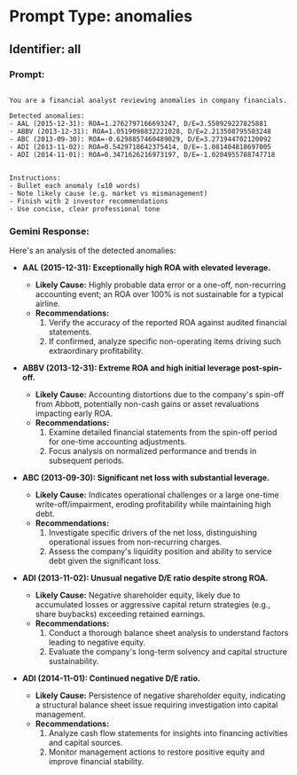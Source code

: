 # Prompt Type: anomalies
## Identifier: all

### Prompt:
```

You are a financial analyst reviewing anomalies in company financials.

Detected anomalies:
- AAL (2015-12-31): ROA=1.2762797166693247, D/E=3.550929227825881
- ABBV (2013-12-31): ROA=1.0519098832221028, D/E=2.213508795503248
- ABC (2013-09-30): ROA=-0.6298857460489029, D/E=3.271944702120092
- ADI (2013-11-02): ROA=0.5429718642375414, D/E=-1.081404818697005
- ADI (2014-11-01): ROA=0.3471626216973197, D/E=-1.0204955788747718


Instructions:
- Bullet each anomaly (≤10 words)
- Note likely cause (e.g. market vs mismanagement)
- Finish with 2 investor recommendations
- Use concise, clear professional tone

```

### Gemini Response:
Here's an analysis of the detected anomalies:

*   **AAL (2015-12-31): Exceptionally high ROA with elevated leverage.**
    *   **Likely Cause:** Highly probable data error or a one-off, non-recurring accounting event; an ROA over 100% is not sustainable for a typical airline.
    *   **Recommendations:**
        1.  Verify the accuracy of the reported ROA against audited financial statements.
        2.  If confirmed, analyze specific non-operating items driving such extraordinary profitability.

*   **ABBV (2013-12-31): Extreme ROA and high initial leverage post-spin-off.**
    *   **Likely Cause:** Accounting distortions due to the company's spin-off from Abbott, potentially non-cash gains or asset revaluations impacting early ROA.
    *   **Recommendations:**
        1.  Examine detailed financial statements from the spin-off period for one-time accounting adjustments.
        2.  Focus analysis on normalized performance and trends in subsequent periods.

*   **ABC (2013-09-30): Significant net loss with substantial leverage.**
    *   **Likely Cause:** Indicates operational challenges or a large one-time write-off/impairment, eroding profitability while maintaining high debt.
    *   **Recommendations:**
        1.  Investigate specific drivers of the net loss, distinguishing operational issues from non-recurring charges.
        2.  Assess the company's liquidity position and ability to service debt given the significant loss.

*   **ADI (2013-11-02): Unusual negative D/E ratio despite strong ROA.**
    *   **Likely Cause:** Negative shareholder equity, likely due to accumulated losses or aggressive capital return strategies (e.g., share buybacks) exceeding retained earnings.
    *   **Recommendations:**
        1.  Conduct a thorough balance sheet analysis to understand factors leading to negative equity.
        2.  Evaluate the company's long-term solvency and capital structure sustainability.

*   **ADI (2014-11-01): Continued negative D/E ratio.**
    *   **Likely Cause:** Persistence of negative shareholder equity, indicating a structural balance sheet issue requiring investigation into capital management.
    *   **Recommendations:**
        1.  Analyze cash flow statements for insights into financing activities and capital sources.
        2.  Monitor management actions to restore positive equity and improve financial stability.
